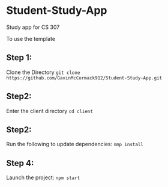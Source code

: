 # Student-Study-App
Study app for CS 307


To use the template

## Step 1:
Clone the Directory
`git clone https://github.com/GavinMcCormack912/Student-Study-App.git`
## Step2:
Enter the client directory
`cd client`

## Step2:
Run the following to update dependencies:
`nmp install`

## Step 4:
Launch the project:
`npm start`

